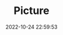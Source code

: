 ---
weight: 1
images:
- /images/edited/169.jpeg
title: Picture
date: 2022-10-24 22:59:53
tags: [luminarneo,work,ILCE-7M3,28.0,person]
---